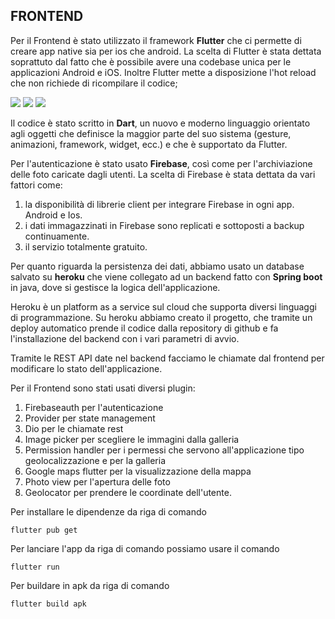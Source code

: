 ## FRONTEND

Per il Frontend è stato utilizzato il framework **Flutter** che ci permette di creare app native sia per ios che android. La scelta di Flutter è stata dettata soprattuto dal fatto che è possibile avere una codebase unica per le applicazioni Android e iOS. Inoltre Flutter mette a disposizione l'hot reload che non richiede di ricompilare il codice;


![](https://i.imgur.com/UnxY6vC.png) ![](https://i.imgur.com/uxR0rEj.png) ![](https://i.imgur.com/b8XpjiA.png)

 Il codice è stato scritto in **Dart**, un nuovo e moderno linguaggio orientato agli oggetti che definisce la maggior parte del suo sistema (gesture, animazioni, framework, widget, ecc.) e che è supportato da Flutter.

Per l&apos;autenticazione è stato usato **Firebase**, così come per l&apos;archiviazione delle foto caricate dagli utenti. La scelta di Firebase è stata dettata da vari fattori come:

1. la disponibilità di librerie client per integrare Firebase in ogni app. Android e Ios.
2. i dati immagazzinati in Firebase sono replicati e sottoposti a backup continuamente.
3. il servizio totalmente gratuito.

Per quanto riguarda la persistenza dei dati, abbiamo usato un database salvato su **heroku** che viene collegato ad un backend fatto con **Spring boot** in java, dove si gestisce la logica dell&apos;applicazione.

Heroku è un platform as a service sul cloud che supporta diversi linguaggi di programmazione.  Su heroku abbiamo creato il progetto, che tramite un deploy automatico prende il codice dalla repository di github e fa l'installazione del backend con i vari parametri di avvio.

Tramite le REST API date nel backend facciamo le chiamate dal frontend per modificare lo stato dell&apos;applicazione. 

Per il Frontend sono stati usati diversi plugin:

1. Firebaseauth per l&apos;autenticazione
2. Provider per state management
3. Dio per le chiamate rest
4. Image picker per scegliere le immagini dalla galleria
5. Permission handler per i permessi che servono all&apos;applicazione tipo geolocalizzazione e per la galleria
6. Google maps flutter per la visualizzazione della mappa
7. Photo view per l&apos;apertura delle foto
8. Geolocator per prendere le coordinate dell&apos;utente.

Per installare le dipendenze da riga di comando
```shell
flutter pub get
```

Per lanciare l&apos;app da riga di comando possiamo usare il comando
```shell
flutter run 
```

Per buildare in apk da riga di comando 
```shell
flutter build apk
```
